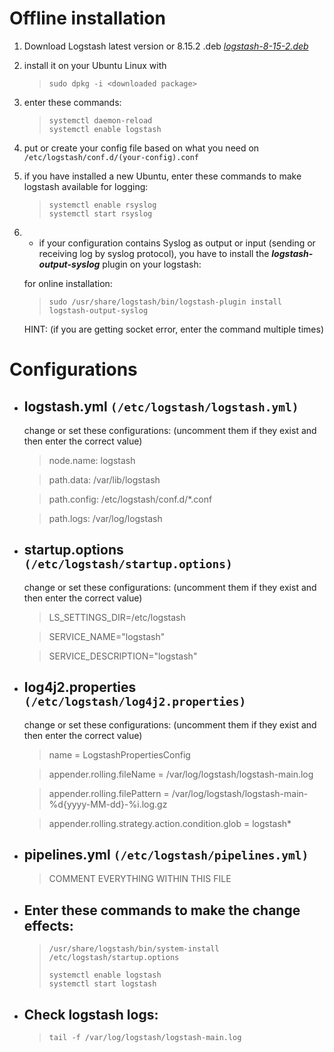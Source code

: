 # **Offline installation**
1. Download Logstash latest version or 8.15.2 .deb *[logstash-8-15-2.deb](https://www.elastic.co/downloads/past-releases/logstash-8-15-2)*
2. install it on your Ubuntu Linux with
   > ```
   > sudo dpkg -i <downloaded package>
   > ```
4. enter these commands:
   > ```
   > systemctl daemon-reload
   > systemctl enable logstash
   > ```
5. put or create your config file based on what you need on `/etc/logstash/conf.d/(your-config).conf`
6. if you have installed a new Ubuntu, enter these commands to make logstash available for logging:
   > ```
   > systemctl enable rsyslog
   > systemctl start rsyslog
   > ```
   
7. * if your configuration contains Syslog as output or input (sending or receiving log by syslog protocol), you have to install the <b>*logstash-output-syslog*</b> plugin on your logstash:

   for online installation:
   > ```
   > sudo /usr/share/logstash/bin/logstash-plugin install logstash-output-syslog
   > ```

   HINT: (if you are getting socket error, enter the command multiple times)

# **Configurations**

* **logstash.yml `(/etc/logstash/logstash.yml)`**
   ---
   change or set these configurations: (uncomment them if they exist and then enter the correct value)
      
   > node.name: logstash
   
   > path.data: /var/lib/logstash
   
   > path.config: /etc/logstash/conf.d/*.conf
   
   > path.logs: /var/log/logstash

* **startup.options `(/etc/logstash/startup.options)`**
   ---
   change or set these configurations: (uncomment them if they exist and then enter the correct value)
      
   > LS_SETTINGS_DIR=/etc/logstash
   
   > SERVICE_NAME="logstash"
   
   > SERVICE_DESCRIPTION="logstash"

* **log4j2.properties `(/etc/logstash/log4j2.properties)`**
   ---
   change or set these configurations: (uncomment them if they exist and then enter the correct value)
         
   > name = LogstashPropertiesConfig 
   
   > appender.rolling.fileName = /var/log/logstash/logstash-main.log
   
   > appender.rolling.filePattern = /var/log/logstash/logstash-main-%d{yyyy-MM-dd}-%i.log.gz
   
   > appender.rolling.strategy.action.condition.glob = logstash*

* **pipelines.yml `(/etc/logstash/pipelines.yml)`**
   ---
      
   > COMMENT EVERYTHING WITHIN THIS FILE

* **Enter these commands to make the change effects:**
   ---
   
   > ```
   > /usr/share/logstash/bin/system-install /etc/logstash/startup.options
   > ```
   > ```
   > systemctl enable logstash
   > systemctl start logstash
   > ```

* **Check logstash logs:**
   ---
   
   > ```
   > tail -f /var/log/logstash/logstash-main.log
   > ```

